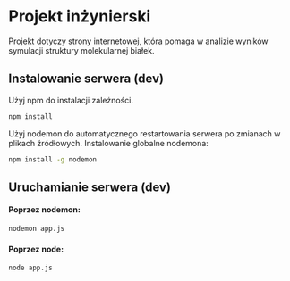 # Projekt inżynierski

Projekt dotyczy strony internetowej, która pomaga w analizie wyników symulacji struktury molekularnej białek.

## Instalowanie serwera (dev)

Użyj npm do instalacji zależności.

```bash
npm install
```

Użyj nodemon do automatycznego restartowania serwera po zmianach w plikach źródłowych.
Instalowanie globalne nodemona:

```bash
npm install -g nodemon
```

## Uruchamianie serwera (dev)

#### Poprzez nodemon:

```bash
nodemon app.js
```

#### Poprzez node:

```bash
node app.js
```

